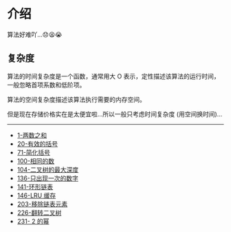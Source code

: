 # 介绍

算法好难吖...😞😫😭

## 复杂度

算法的时间复杂度是一个函数，通常用大 O 表示，定性描述该算法的运行时间，一般忽略首项系数和低阶项。

算法的空间复杂度描述该算法执行需要的内存空间。

但是现在存储价格实在是太便宜啦...所以一般只考虑时间复杂度 (用空间换时间)...

---

- [1-两数之和](./1-twoSum.md)
- [20-有效的括号](./20-validParentheses.md)
- [71-简化括号](./71-simplifyPath.md)
- [100-相同的数](./100-sameTree.md)
- [104-二叉树的最大深度](./104-maximumDepthOfBinaryTree.md)
- [136-只出现一次的数字](./136-singleNumber.md)
- [141-环形链表](./141-linkedListCycle.md)
- [146-LRU 缓存](./146-LRUCache.md)
- [203-移除链表元素](./203-removeLinkedListElements.md)
- [226-翻转二叉树](./226-invertBinaryTree.md)
- [231- 2 的幂](./231-powerOfTwo.md)
